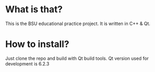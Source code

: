 # What is that?

This is the BSU educational practice project.
It is written in C++ & Qt.

# How to install?

Just clone the repo and build with Qt build tools. Qt version used for development is 6.2.3
